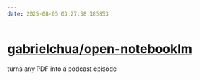 ```yaml
---
date: 2025-08-05 03:27:58.185853
---
```


# [gabrielchua/open-notebooklm](https://github.com/gabrielchua/open-notebooklm)

turns any PDF into a podcast episode